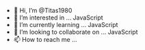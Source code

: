 - 👋 Hi, I’m @Titas1980
- 👀 I’m interested in ... JavaScript
- 🌱 I’m currently learning ... JavaScript
- 💞️ I’m looking to collaborate on ... JavaScript
- 📫 How to reach me ... 

<!---
Titas1980/Titas1980 is a ✨ special ✨ repository because its `README.md` (this file) appears on your GitHub profile.
You can click the Preview link to take a look at your changes.
--->
